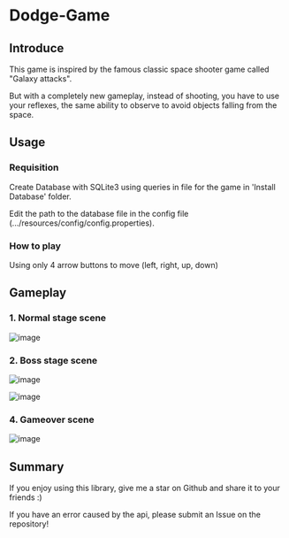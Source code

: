 # Dodge-Game

## Introduce
This game is inspired by the famous classic space shooter game called "Galaxy attacks".

But with a completely new gameplay, instead of shooting, you have to use your reflexes, the same ability to observe to avoid objects falling from the space.

## Usage
### Requisition
Create Database with SQLite3 using queries in file for the game in 'Install Database' folder. </br>

Edit the path to the database file in the config file (.../resources/config/config.properties).

### How to play

Using only 4 arrow buttons to move (left, right, up, down)

## Gameplay

### 1. Normal stage scene
![image](https://user-images.githubusercontent.com/57801022/148006277-262c10d3-f72b-4619-b975-b737287aa56f.png)

### 2. Boss stage scene
![image](https://user-images.githubusercontent.com/57801022/148006296-03e9841c-8bee-495b-820f-1ebee2961b97.png)

![image](https://user-images.githubusercontent.com/57801022/148006333-ad1d476f-e4fc-47ca-9420-ddb19d42accb.png)

### 4. Gameover scene
![image](https://user-images.githubusercontent.com/57801022/148006356-e80531c4-1874-44b4-853d-8b8a8bb883df.png)

## Summary
If you enjoy using this library, give me a star on Github and share it to your friends :)

If you have an error caused by the api, please submit an Issue on the repository!
